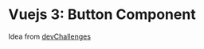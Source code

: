 # Vuejs 3: Button Component

Idea from [devChallenges](https://devchallenges.io/challenges/ohgVTyJCbm5OZyTB2gNY)
